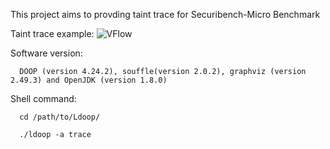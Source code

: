 This project aims to provding taint trace for Securibench-Micro Benchmark

Taint trace example:
![VFlow](https://user-images.githubusercontent.com/60656299/145135628-e5261f69-62c7-450e-bc12-e74479bb9be0.png)

Software version:
            
      DOOP (version 4.24.2), souffle(version 2.0.2), graphviz (version 2.49.3) and OpenJDK (version 1.8.0)
   
Shell command:

      cd /path/to/Ldoop/
   
      ./ldoop -a trace
   
   
